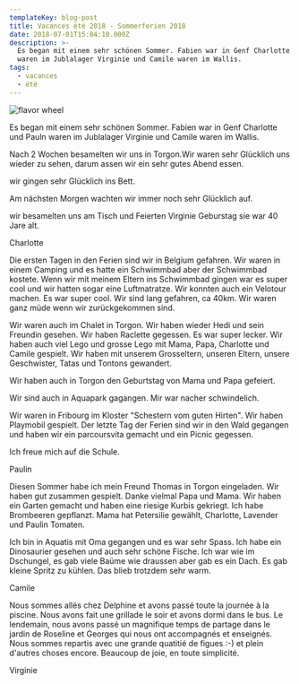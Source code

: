 ```yaml
---
templateKey: blog-post
title: Vacances été 2018 - Sommerferien 2018
date: 2018-07-01T15:04:10.000Z
description: >-
  Es began mit einem sehr schönen Sommer. Fabien war in Genf Charlotte und Pauln
  waren im Jublalager Virginie und Camile waren im Wallis. 
tags:
  - vacances
  - été
---
```

![flavor wheel](/img/flavor_wheel.jpg)

Es began mit einem sehr schönen Sommer. Fabien war in Genf Charlotte und Pauln waren im Jublalager Virginie und Camile waren im Wallis. 

Nach 2 Wochen besamelten wir uns in Torgon.Wir waren sehr Glücklich uns wieder zu sehen, darum assen wir ein sehr gutes Abend essen.

wir gingen sehr Glücklich ins Bett.

Am nächsten Morgen wachten wir immer noch sehr Glücklich auf.

wir besamelten uns am Tisch und Feierten Virginie Geburstag sie war 40 Jare alt.

Charlotte



Die ersten Tagen in den Ferien sind wir in Belgium gefahren. Wir waren in einem Camping und es hatte ein Schwimmbad aber der Schwimmbad kostete. Wenn wir mit meinem Eltern ins Schwimmbad gingen war es super cool und wir hatten sogar eine Luftmatratze. Wir konnten auch ein Velotour machen. Es war super cool. Wir sind lang gefahren, ca 40km. Wir waren ganz müde wenn wir zurückgekommen sind. 

Wir waren auch im Chalet in Torgon. Wir haben wieder Hedi und sein Freundin gesehen. Wir haben Raclette gegessen. Es war super lecker. Wir haben auch viel Lego und grosse Lego mit Mama, Papa, Charlotte und Camile gespielt. Wir haben mit unserem Grosseltern, unseren Eltern, unsere Geschwister, Tatas und Tontons gewandert. 

Wir haben auch in Torgon den Geburtstag von Mama und Papa gefeiert.

Wir sind auch in Aquapark gagangen. Mir war nacher schwindelich. 

Wir waren in Fribourg im Kloster "Schestern vom guten Hirten". Wir haben Playmobil gespielt. Der letzte Tag der Ferien sind wir in den Wald gegangen und haben wir ein parcoursvita gemacht und ein Picnic gegessen.

Ich freue mich auf die Schule.



Paulin





Diesen Sommer habe ich mein Freund Thomas in Torgon eingeladen. Wir haben gut zusammen gespielt. Danke vielmal Papa und Mama. Wir haben ein Garten gemacht und haben eine riesige Kurbis gekriegt. Ich habe Brombeeren gepflanzt. Mama hat Petersilie gewählt, Charlotte, Lavender und Paulin Tomaten. 

Ich bin in Aquatis mit Oma gegangen und es war sehr Spass. Ich habe ein Dinosaurier gesehen und auch sehr schöne Fische. Ich war wie im Dschungel, es gab viele Baüme wie draussen aber gab es ein Dach. Es gab kleine Spritz zu kühlen. Das blieb trotzdem sehr warm.   



Camile



Nous sommes allés chez Delphine et avons passé toute la journée à la piscine. Nous avons fait une grillade le soir et avons dormi dans le bus. Le lendemain, nous avons passé un magnifique temps de partage dans le jardin de Roseline et Georges qui nous ont accompagnés et enseignés. Nous sommes repartis avec une grande quatitié de figues :-) et plein d'autres choses encore. Beaucoup de joie, en toute simplicité.



Virginie
